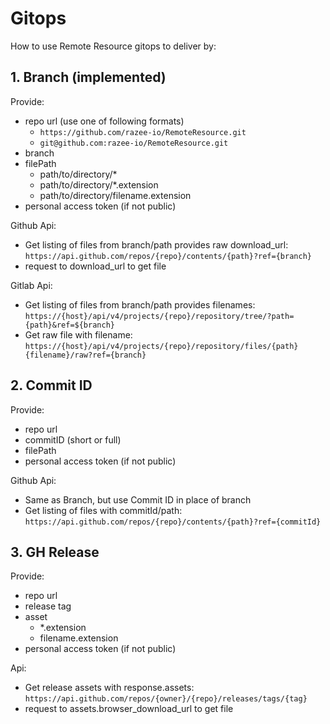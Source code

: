 # Gitops

How to use Remote Resource gitops to deliver by:

## 1. Branch (implemented)

Provide:

* repo url (use one of following formats)
  * `https://github.com/razee-io/RemoteResource.git`
  * `git@github.com:razee-io/RemoteResource.git`
* branch
* filePath
  * path/to/directory/*
  * path/to/directory/*.extension
  * path/to/directory/filename.extension
* personal access token (if not public)

Github Api:

* Get listing of files from branch/path provides raw download_url: `https://api.github.com/repos/{repo}/contents/{path}?ref={branch}`
* request to download_url to get file

Gitlab Api:

* Get listing of files from branch/path provides filenames: `https://{host}/api/v4/projects/{repo}/repository/tree/?path={path}&ref=${branch}`
* Get raw file with filename: `https://{host}/api/v4/projects/{repo}/repository/files/{path}{filename}/raw?ref={branch}`

## 2. Commit ID

Provide:

* repo url
* commitID (short or full)
* filePath
* personal access token (if not public)

Github Api:

* Same as Branch, but use Commit ID in place of branch
* Get listing of files with commitId/path: `https://api.github.com/repos/{repo}/contents/{path}?ref={commitId}`

## 3. GH Release

Provide:

* repo url
* release tag
* asset
  * *.extension
  * filename.extension
* personal access token (if not public)

Api:

* Get release assets with response.assets: `https://api.github.com/repos/{owner}/{repo}/releases/tags/{tag}`
* request to assets.browser_download_url to get file